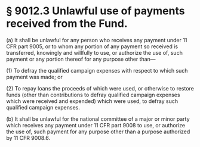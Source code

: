 # § 9012.3   Unlawful use of payments received from the Fund.

(a) It shall be unlawful for any person who receives any payment under 11 CFR part 9005, or to whom any portion of any payment so received is transferred, knowingly and willfully to use, or authorize the use of, such payment or any portion thereof for any purpose other than—


(1) To defray the qualified campaign expenses with respect to which such payment was made; or


(2) To repay loans the proceeds of which were used, or otherwise to restore funds (other than contributions to defray qualified campaign expenses which were received and expended) which were used, to defray such qualified campaign expenses.


(b) It shall be unlawful for the national committee of a major or minor party which receives any payment under 11 CFR part 9008 to use, or authorize the use of, such payment for any purpose other than a purpose authorized by 11 CFR 9008.6.




